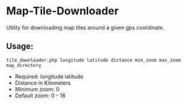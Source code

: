 Map-Tile-Downloader
===================

Utility for downloading map tiles around a given gps coordinate.

Usage:
------

	tile_downloader.php longitude latitude distance min_zoom max_zoom map_directory

* Required: longitude latitude
* Distance in Kilometers
* Minimum zoom: 0
* Default zoom: 0 - 18
